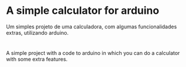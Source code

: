 # A simple calculator for arduino
Um simples projeto de uma calculadora, com algumas funcionalidades extras, utilizando arduino.
#
A simple project with a code to arduino in which you can do a calculator with some extra features.
